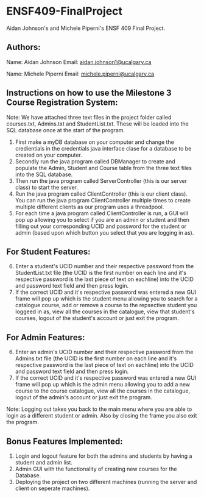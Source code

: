 # ENSF409-FinalProject
Aidan Johnson's and Michele Piperni's ENSF 409 Final Project.

Authors:
----------------------------------------------------------------------------------------------------------------------------------------------------------------
Name: Aidan Johnson 
Email: aidan.johnson1@ucalgary.ca

Name: Michele Piperni 
Email: michele.piperni@ucalgary.ca

Instructions on how to use the Milestone 3 Course Registration System:
----------------------------------------------------------------------------------------------------------------------------------------------------------------

Note: We have attached three text files in the project folder called courses.txt, Admins.txt and StudentList.txt. These will be loaded into the SQL database once
      at the start of the program.

1. First make a myDB database on your computer and change the credientials in the credentials java interface clase for a database to be created on your computer.
2. Secondly run the java program called DBManager to create and populate the Admin, Student and Course table from the three text files into the SQL database.
3. Then run the java program called ServerController (this is our server class) to start the server.
4. Run the java program called ClientController (this is our client class). You can run the java program ClientController multiple times to create multiple
   different clients as our program uses a threadpool.
5. For each time a java program called ClientController is run, a GUI will pop up allowing you to select if you are an admin or student and then filling out your
   corresponding UCID and password for the student or admin (based upon which button you select that you are logging in as).

For Student Features:
----------------------------------------------------------------------------------------------------------------------------------------------------------------
6. Enter a student's UCID number and their respective password from the StudentList.txt file (the UCID is the first number on each line and it's respective 
   password is the last piece of text on eachline) into the UCID and password text field and then press login. 
7. If the correct UCID and it's respective password was entered a new GUI frame will pop up which is the student menu allowing you to search for a catalogue
   course, add or remove a course to the repsective student you loggeed in as, view all the courses in the catalogue, view that student's courses,
   logout of the student's account or just exit the program.

For Admin Features:
----------------------------------------------------------------------------------------------------------------------------------------------------------------
6. Enter an admin's UCID number and their respective password from the Admins.txt file (the UCID is the first number on each line and it's respective 
   password is the last piece of text on eachline) into the UCID and password text field and then press login. 
7. If the correct UCID and it's respective password was entered a new GUI frame will pop up which is the admin menu allowing you to add a new course 
   to the course catalogue, view all the courses in the catalogue, logout of the admin's account or just exit the program.

Note: Logging out takes you back to the main menu where you are able to login as a different student or admin. Also by closing the frame you also exit
      the program.

Bonus Features Implemented:
----------------------------------------------------------------------------------------------------------------------------------------------------------------
1. Login and logout feature for both the admins and students by having a student and admin list.
2. Admin GUI with the functionality of creating new courses for the Database.
3. Deploying the project on two different machines (running the server and client on seperate machines).
